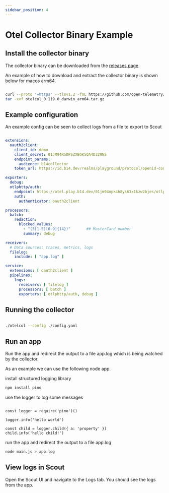 ```yaml
---
sidebar_position: 4
---
```



# Otel Collector Binary Example

## Install the collector binary

The collector binary can be downloaded from
the [releases page](https://github.com/open-telemetry/opentelemetry-collector-releases/releases).

An example of how to download and extract the collector binary is shown below
for macos arm64.

```bash

curl --proto '=https' --tlsv1.2 -fOL https://github.com/open-telemetry/opentelemetry-collector-releases/releases/download/v0.119.0/otelcol_0.119.0_darwin_arm64.tar.gz
tar -xvf otelcol_0.119.0_darwin_arm64.tar.gz
```

## Example configuration

An example config can be seen to collect logs from a file to export to Scout

```yaml

extensions:
  oauth2client:
    client_id: demo
    client_secret: 01JM94R5DPSZXBGK5QA4D329N5
    endpoint_params:
      audience: b14collector
    token_url: https://id.b14.dev/realms/playground/protocol/openid-connect/token

exporters:
  debug:
  otlphttp/auth:
    endpoint: https://otel.play.b14.dev/01jm94npk4h8ys63x1kzw2bjes/otlp
    auth:
      authenticator: oauth2client

processors:
  batch:
    redaction:
      blocked_values:
        - "(5[1-5][0-9]{14})"       ## MasterCard number
        summary: debug

receivers:
  # Data sources: traces, metrics, logs
  filelog:
    include: [ "app.log" ]

service:
  extensions: [ oauth2client ]
  pipelines:
    logs:
      receivers: [ filelog ]
      processors: [ batch ]
      exporters: [ otlphttp/auth, debug ]
```

## Running the collector

```bash

./otelcol --config ./config.yaml
```

## Run an app

Run the app and redirect the output to a file app.log which is being watched by
the collector.

As an example we can use the following node app.

install structured logging library

```bash
npm install pino
```

use the logger to log some messages

```js, main.js

const logger = require('pino')()

logger.info('hello world')

const child = logger.child({ a: 'property' })
child.info('hello child!')
```

run the app and redirect the output to a file app.log

```bash
node main.js > app.log
```

## View logs in Scout

Open the Scout UI and navigate to the Logs tab. You should see the logs from the
app.
